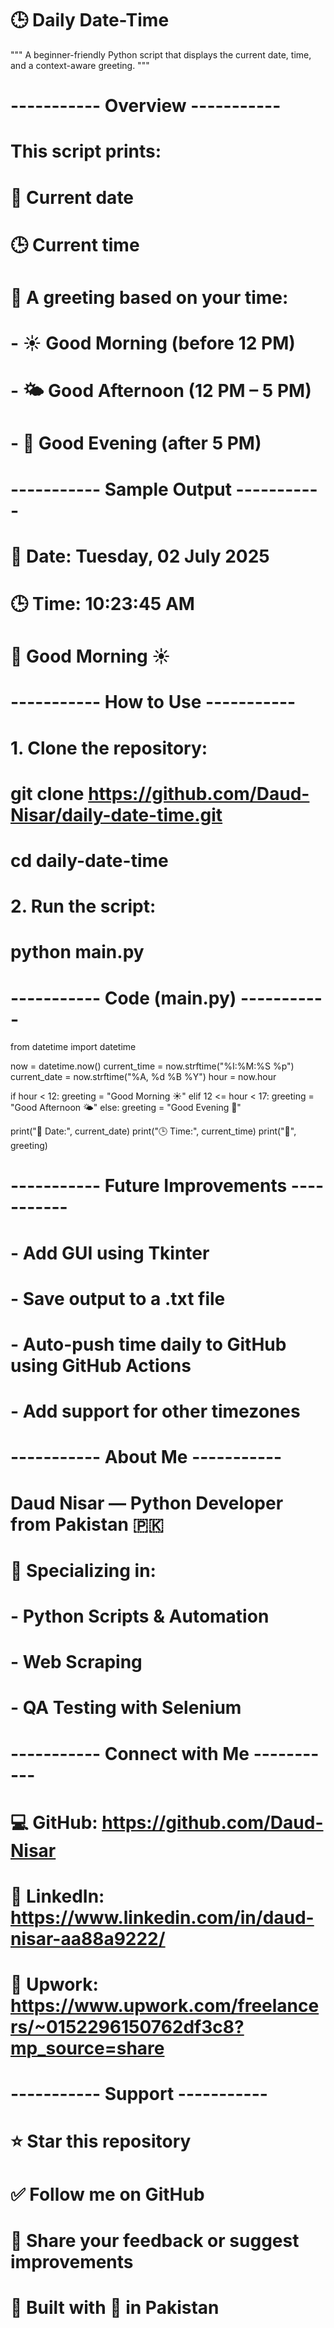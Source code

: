 # 🕒 Daily Date-Time

""" A beginner-friendly Python script that displays the current date, time, and a context-aware greeting. """

# ----------- Overview -----------

# This script prints:
# 📅 Current date
# 🕒 Current time
# 👋 A greeting based on your time:
#   - ☀️ Good Morning (before 12 PM)
#   - 🌤️ Good Afternoon (12 PM – 5 PM)
#   - 🌙 Good Evening (after 5 PM)

# ----------- Sample Output -----------

# 📅 Date: Tuesday, 02 July 2025
# 🕒 Time: 10:23:45 AM
# 👋 Good Morning ☀️

# ----------- How to Use -----------

# 1. Clone the repository:
# git clone https://github.com/Daud-Nisar/daily-date-time.git
# cd daily-date-time

# 2. Run the script:
# python main.py

# ----------- Code (main.py) -----------

from datetime import datetime

now = datetime.now()
current_time = now.strftime("%I:%M:%S %p")
current_date = now.strftime("%A, %d %B %Y")
hour = now.hour

if hour < 12:
    greeting = "Good Morning ☀️"
elif 12 <= hour < 17:
    greeting = "Good Afternoon 🌤️"
else:
    greeting = "Good Evening 🌙"

print("📅 Date:", current_date)
print("🕒 Time:", current_time)
print("👋", greeting)

# ----------- Future Improvements -----------

# - Add GUI using Tkinter
# - Save output to a .txt file
# - Auto-push time daily to GitHub using GitHub Actions
# - Add support for other timezones

# ----------- About Me -----------

# Daud Nisar — Python Developer from Pakistan 🇵🇰
# 💼 Specializing in:
#   - Python Scripts & Automation
#   - Web Scraping
#   - QA Testing with Selenium

# ----------- Connect with Me -----------

# 💻 GitHub: https://github.com/Daud-Nisar
# 💼 LinkedIn: https://www.linkedin.com/in/daud-nisar-aa88a9222/
# 🧰 Upwork: https://www.upwork.com/freelancers/~0152296150762df3c8?mp_source=share

# ----------- Support -----------

# ⭐️ Star this repository
# ✅ Follow me on GitHub
# 💬 Share your feedback or suggest improvements

# 📅 Built with 💖 in Pakistan
